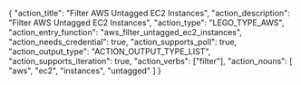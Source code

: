 {
"action_title": "Filter AWS Untagged EC2 Instances",
"action_description": "Filter AWS Untagged EC2 Instances",
"action_type": "LEGO_TYPE_AWS",
"action_entry_function": "aws_filter_untagged_ec2_instances",
"action_needs_credential": true,
"action_supports_poll": true,
"action_output_type": "ACTION_OUTPUT_TYPE_LIST",
"action_supports_iteration": true,
"action_verbs": ["filter"],
"action_nouns": [
"aws",
"ec2",
"instances",
"untagged"
]
}